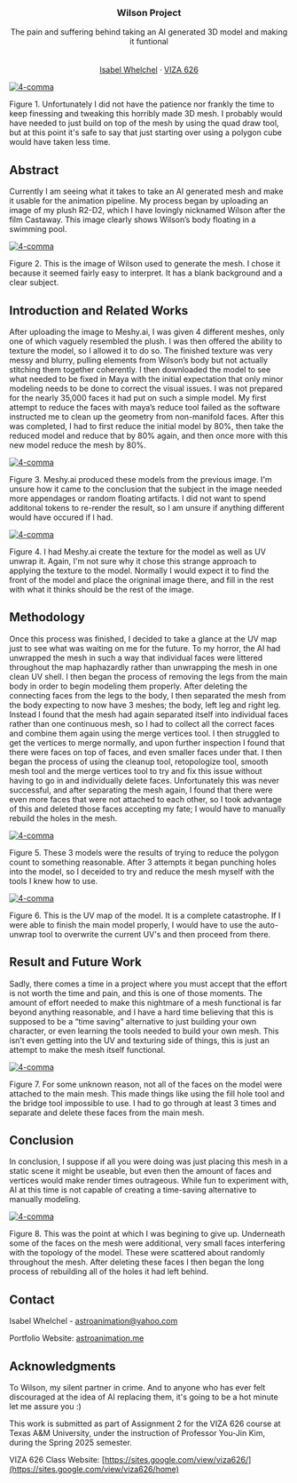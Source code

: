 <!-- Improved compatibility of back to top link: See: https://github.com/othneildrew/Best-README-Template/pull/73 -->
<a id="readme-top"></a>

<!-- PROJECT SHIELDS -->
<!--
*** I'm using markdown "reference style" links for readability.
*** Reference links are enclosed in brackets [ ] instead of parentheses ( ).
*** See the bottom of this document for the declaration of the reference variables
*** for contributors-url, forks-url, etc. This is an optional, concise syntax you may use.
*** https://www.markdownguide.org/basic-syntax/#reference-style-links
-->




<!-- PROJECT LOGO -->
<br />
<div align="center">
  </a>

  <h3 align="center">Wilson Project</h3>

  <p align="center">
    The pain and suffering behind taking an AI generated 3D model and making it funtional
    <br />
    <br />
    <br />
    <a href="https://astroanimation.me">Isabel Whelchel</a>
    &middot;
    <a href="https://sites.google.com/view/viza626/home">VIZA 626</a>
  </p>
</div>

[![4-comma][images-fig1]](https://astroanimation.me)

Figure 1. Unfortunately I did not have the patience nor frankly the time to keep finessing and tweaking this horribly made 3D mesh. I probably would have needed to just build on top of the mesh by using the quad draw tool, but at this point it's safe to say that just starting over using a polygon cube would have taken less time.

<!-- Abstract -->
## Abstract
Currently I am seeing what it takes to take an AI generated mesh and make it usable for the animation pipeline. My process began by uploading an image of my plush R2-D2, which I have lovingly nicknamed Wilson after the film Castaway. This image clearly shows Wilson’s body floating in a swimming pool.

[![4-comma][images-fig2]](https://astroanimation.me)

Figure 2. This is the image of Wilson used to generate the mesh. I chose it because it seemed fairly easy to interpret. It has a blank background and a clear subject. 

<!-- Introduction and Related Works -->
## Introduction and Related Works

After uploading the image to Meshy.ai, I was given 4 different meshes, only one of which vaguely resembled the plush. I was then offered the ability to texture the model, so I allowed it to do so. The finished texture was very messy and blurry, pulling elements from Wilson’s body but not actually stitching them together coherently.
I then downloaded the model to see what needed to be fixed in Maya with the initial expectation that only minor modeling needs to be done to correct the visual issues. I was not prepared for the nearly 35,000 faces it had put on such a simple model. My first attempt to reduce the faces with maya’s reduce tool failed as the software instructed me to clean up the geometry from non-manifold faces. After this was completed, I had to first reduce the initial model by 80%, then take the reduced model and reduce that by 80% again, and then once more with this new model reduce the mesh by 80%. 

[![4-comma][images-fig3]](https://astroanimation.me)

Figure 3. Meshy.ai produced these models from the previous image. I'm unsure how it came to the conclusion that the subject in the image needed more appendages or random floating artifacts. I did not want to spend additonal tokens to re-render the result, so I am unsure if anything different would have occured if I had.

[![4-comma][images-fig4]](https://astroanimation.me)

Figure 4. I had Meshy.ai create the texture for the model as well as UV unwrap it. Again, I'm not sure why it chose this strange approach to applying the texture to the model. Normally I would expect it to find the front of the model and place the origninal image there, and fill in the rest with what it thinks should be the rest of the image.

## Methodology

Once this process was finished, I decided to take a glance at the UV map just to see what was waiting on me for the future. To my horror, the AI had unwrapped the mesh in such a way that individual faces were littered throughout the map haphazardly rather than unwrapping the mesh in one clean UV shell. I then began the process of removing the legs from the main body in order to begin modeling them properly. After deleting the connecting faces from the legs to the body, I then separated the mesh from the body expecting to now have 3 meshes; the body, left leg and right leg. Instead I found that the mesh had again separated itself into individual faces rather than one continuous mesh, so I had to collect all the correct faces and combine them again using the merge vertices tool.
I then struggled to get the vertices to merge normally, and upon further inspection I found that there were faces on top of faces, and even smaller faces under that. I then began the process of using the cleanup tool,  retopologize tool, smooth mesh tool and the merge vertices tool to try and fix this issue without having to go in and individually delete faces. Unfortunately this was never successful, and after separating the mesh again, I found that there were even more faces that were not attached to each other, so I took advantage of this and deleted those faces accepting my fate; I would have to manually rebuild the holes in the mesh.

[![4-comma][images-fig5]](https://astroanimation.me)

Figure 5. These 3 models were the results of trying to reduce the polygon count to something reasonable. After 3 attempts it began punching holes into the model, so I deceided to try and reduce the mesh myself with the tools I knew how to use.

[![4-comma][images-fig6]](https://astroanimation.me)

Figure 6. This is the UV map of the model. It is a complete catastrophe. If I were able to finish the main model properly, I would have to use the auto-unwrap tool to overwrite the current UV's and then proceed from there.

## Result and Future Work
Sadly, there comes a time in a project where you must accept that the effort is not worth the time and pain, and this is one of those moments. The amount of effort needed to make this nightmare of a mesh functional is far beyond anything reasonable, and I have a hard time believing that this is supposed to be a “time saving” alternative to just building your own character, or even learning the tools needed to build your own mesh. This isn’t even getting into the UV and texturing side of things, this is just an attempt to make the mesh itself functional.

[![4-comma][images-fig7]](https://astroanimation.me)

Figure 7. For some unknown reason, not all of the faces on the model were attached to the main mesh. This made things like using the fill hole tool and the bridge tool impossible to use. I had to go through at least 3 times and separate and delete these faces from the main mesh. 

## Conclusion
In conclusion,  I suppose if all you were doing was just placing this mesh in a static scene it might be useable, but even then the amount of faces and vertices would make render times outrageous. While fun to experiment with, AI at this time is not capable of creating a time-saving alternative to manually modeling.

[![4-comma][images-fig8]](https://astroanimation.me)

Figure 8. This was the point at which I was begining to give up. Underneath some of the faces on the mesh were additional, very small faces interfering with the topology of the model. These were scattered about randomly throughout the mesh. After deleting these faces I then began the long process of rebuilding all of the holes it had left behind.

<!-- Bibliography -->
<!-- ## References

[1] Craig B Caldwell. 2024. Breaking the Story Formula. In SIGGRAPH Asia 2024 Courses. 1–11.

[2] Bart de Smit. 2005. The Droste-effect and the exponential transform. In Renaissance Banff: Mathematics, Music, Art,
Culture. 169–178.



<!-- CONTACT -->
## Contact

Isabel Whelchel - astroanimation@yahoo.com

Portfolio Website: [astroanimation.me](https://astroanimation.me)




<!-- ACKNOWLEDGMENTS -->
## Acknowledgments

To Wilson, my silent partner in crime. And to anyone who has ever felt discouraged at the idea of AI replacing them, it's going to be a hot minute let me assure you :)

This work is submitted as part of Assignment 2 for the VIZA 626 course at Texas A&M University, under the instruction of Professor You-Jin Kim, during the Spring 2025 semester.

VIZA 626 Class Website: [https://sites.google.com/view/viza626/](https://sites.google.com/view/viza626/home)

<!-- MARKDOWN LINKS & IMAGES -->
<!-- https://www.markdownguide.org/basic-syntax/#reference-style-links -->
[contributors-shield]: https://img.shields.io/github/contributors/othneildrew/Best-README-Template.svg?style=for-the-badge
[contributors-url]: https://github.com/othneildrew/Best-README-Template/graphs/contributors
[forks-shield]: https://img.shields.io/github/forks/othneildrew/Best-README-Template.svg?style=for-the-badge
[forks-url]: https://github.com/othneildrew/Best-README-Template/network/members
[stars-shield]: https://img.shields.io/github/stars/othneildrew/Best-README-Template.svg?style=for-the-badge
[stars-url]: https://github.com/othneildrew/Best-README-Template/stargazers
[issues-shield]: https://img.shields.io/github/issues/othneildrew/Best-README-Template.svg?style=for-the-badge
[issues-url]: https://github.com/othneildrew/Best-README-Template/issues
[license-shield]: https://img.shields.io/github/license/othneildrew/Best-README-Template.svg?style=for-the-badge
[license-url]: https://github.com/othneildrew/Best-README-Template/blob/master/LICENSE.txt
[linkedin-shield]: https://img.shields.io/badge/-LinkedIn-black.svg?style=for-the-badge&logo=linkedin&colorB=555
[linkedin-url]: https://linkedin.com/in/othneildrew
[product-screenshot]: images/screenshot.png
[images-fig1]: Fig1.png
[images-fig2]: Fig2.JPG
[images-fig3]: Fig3.png
[images-fig4]: Fig4.png
[images-fig5]: Fig5.png
[images-fig6]: Fig6.png
[images-fig7]: Fig7.png
[images-fig8]: Fig8.png
[Next.js]: https://img.shields.io/badge/next.js-000000?style=for-the-badge&logo=nextdotjs&logoColor=white
[Next-url]: https://nextjs.org/
[React.js]: https://img.shields.io/badge/React-20232A?style=for-the-badge&logo=react&logoColor=61DAFB
[React-url]: https://reactjs.org/
[Vue.js]: https://img.shields.io/badge/Vue.js-35495E?style=for-the-badge&logo=vuedotjs&logoColor=4FC08D
[Vue-url]: https://vuejs.org/
[Angular.io]: https://img.shields.io/badge/Angular-DD0031?style=for-the-badge&logo=angular&logoColor=white
[Angular-url]: https://angular.io/
[Svelte.dev]: https://img.shields.io/badge/Svelte-4A4A55?style=for-the-badge&logo=svelte&logoColor=FF3E00
[Svelte-url]: https://svelte.dev/
[Laravel.com]: https://img.shields.io/badge/Laravel-FF2D20?style=for-the-badge&logo=laravel&logoColor=white
[Laravel-url]: https://laravel.com
[Bootstrap.com]: https://img.shields.io/badge/Bootstrap-563D7C?style=for-the-badge&logo=bootstrap&logoColor=white
[Bootstrap-url]: https://getbootstrap.com
[JQuery.com]: https://img.shields.io/badge/jQuery-0769AD?style=for-the-badge&logo=jquery&logoColor=white
[JQuery-url]: https://jquery.com 
